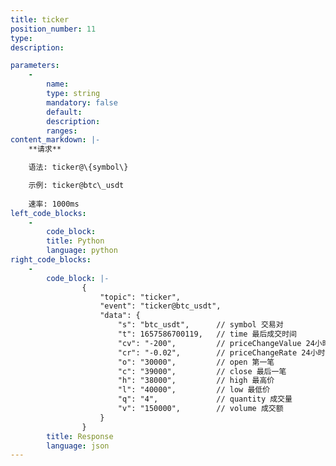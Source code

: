 ```yaml
---
title: ticker
position_number: 11
type:
description: 

parameters:
    -
        name:
        type: string
        mandatory: false
        default:
        description:
        ranges:
content_markdown: |-
    **请求**

    语法: ticker@\{symbol\}

    示例: ticker@btc\_usdt
    
    速率: 1000ms
left_code_blocks:
    -
        code_block:
        title: Python
        language: python
right_code_blocks:
    -
        code_block: |-
                {
                    "topic": "ticker", 
                    "event": "ticker@btc_usdt", 
                    "data": {
                        "s": "btc_usdt",      // symbol 交易对
                        "t": 1657586700119,   // time 最后成交时间
                        "cv": "-200",         // priceChangeValue 24⼩时价格变化
                        "cr": "-0.02",        // priceChangeRate 24⼩时价格变化(百分⽐)
                        "o": "30000",         // open 第⼀笔
                        "c": "39000",         // close 最后⼀笔
                        "h": "38000",         // high 最⾼价
                        "l": "40000",         // low 最低价
                        "q": "4",             // quantity 成交量
                        "v": "150000",        // volume 成交额
                    }
                }
        title: Response
        language: json
---
```

